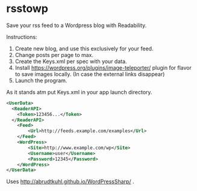 # rsstowp

Save your rss feed to a Wordpress blog with Readability.

Instructions:
1. Create new blog, and use this exclusively for your feed.
2. Change posts per page to max.
3. Create the Keys.xml per spec with your data.
4. Install https://wordpress.org/plugins/image-teleporter/ plugin for flavor to save images locally. (In case the external links disappear)
5. Launch the program.


As it stands atm put Keys.xml in your app launch directory.

```xml
<UserData>
  <ReaderAPI>
    <Token>123456...</Token>
  </ReaderAPI>
	<Feed>
		<Url>http://feeds.example.com/examples</Url>
	</Feed>
	<WordPress>
		<Site>http://www.example.com/wp</Site>
		<Username>user</Username>
		<Password>12345</Password>
	</WordPress>
</UserData>
```

Uses http://abrudtkuhl.github.io/WordPressSharp/ .
